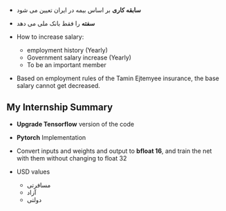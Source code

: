 - **سابقه کاری** بر اساس بیمه در ایران تعیین می شود
- **سفته** را فقط بانک ملی می دهد

- How to increase salary:
	- employment history (Yearly)
	- Government salary increase (Yearly)
	- To be an important member

- Based on employment rules of the Tamin Ejtemyee insurance, the base salary cannot get decreased. 

## My Internship Summary

- **Upgrade Tensorflow** version of the code
- **Pytorch** Implementation
- Convert inputs and weights and output to **bfloat 16**, and train the net with them without changing to float 32

- USD values
 	- مسافرتی
 	- آزاد
 	- دولتی

